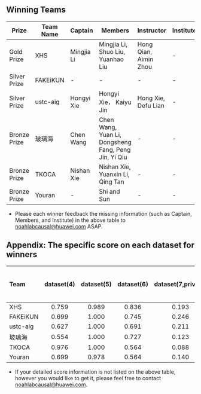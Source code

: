## Winning Teams
| Prize | Team Name      | Captain           | Members                                                |  Instructor |      Institute         |
| ---- | ---------------- | ----------------- | ------------------------------------------------------ | ------------------ | ----------- |
| Gold Prize | XHS | Mingjia Li  | Mingjia Li, Shuo Liu,  Yuanhao Liu   |  Hong Qian, Aimin Zhou  |    -      |
| Silver Prize |  FAKEiKUN | - | - |    -  |   -  |
| Silver Prize | ustc-aig |  Hongyi Xie      | Hongyi Xie， Kaiyu Jin  | Hong Xie, Defu Lian| - | - |
| Bronze Prize | 玻璃海 |   Chen Wang    | Chen Wang, Yuan Li, Dongsheng Fang, Peng Jin, Yi Qiu| - | -  |
| Bronze Prize | TKOCA  | Nishan Xie     | Nishan Xie, Yuanxin Li, Qing Tan | - | - | 
| Bronze Prize | Youran |   -   |    Shi and Sun  |    -           |         -   |

- Please each winner feedback the missing information (such as Captain, Members, and Institute) in the above table to noahlabcausal@huawei.com ASAP.
 
 ## Appendix: The specific score on each dataset for winners  
| Team | dataset(4) | dataset(5) | dataset(6) | dataset(7,private) | dataset(8,private) | dataset(9,private) | avg(4~6) | avg(7~9) | Paper Quality（Reviewer 1） | Paper Quality（Reviewer 2） | Paper Quality（Reviewer 3）| Final Score | Ranking | 
| :------------------------------------------------ | :-------: | :-------: | :-------: | :-------: | :-------: | :-------: | :------: | :------: | :-------------------------------------------------------: | :-------------------------------------------------------: | :------------------------------------------------------: | :----------------------------------------------: | :----------------------------------------------: | 
| XHS                                               |   0.759   |   0.989   |   0.836   |   0.193   |   0.886   |   0.189   |  0.862   |  0.422   |                           0.800                           |                           1.000                           |                          0.800                           |                      0.730                       |                        1                         |     
| FAKEiKUN                                          |   0.699   |   1.000   |   0.745   |   0.246   |   1.000   |   0.302   |  0.815   |  0.516   |                           0.700                           |                           0.700                           |                          0.800                           |                      0.717                       |                        2                         | 
| ustc-aig                                          |   0.627   |   1.000   |   0.691   |   0.211   |   0.971   |   0.321   |  0.772   |  0.501   |                           0.700                           |                           0.700                           |                          0.600                           |                      0.680                       |                        3                         | 
| 玻璃海                                            |   0.554   |   1.000   |   0.727   |   0.123   |   0.981   |   0.000   |  0.760   |  0.368   |                           0.600                           |                           0.500                           |                          0.600                           |                      0.623                       |                        4                          | 
| TKOCA                                             |   0.976   |   1.000   |   0.564   |   0.088   |   0.267   |   0.075   |  0.847   |  0.143   |                           0.600                           |                           0.800                           |                          0.700                           |                      0.621                       |                        5                         |              
| Youran                                            |   0.699   |   0.978   |   0.564   |   0.140   |   0.238   |   0.245   |  0.747   |  0.208   |                           0.600                           |                           0.600                           |                          0.700                           |                      0.574                       |                        6                         |      

- If your detailed score information is not listed on the above table, however you would like to get it, please feel free to contact noahlabcausal@huawei.com.   
